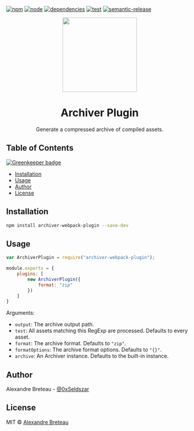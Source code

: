 [![npm][npm]][npm-url]
[![node][node]][node-url]
[![dependencies][dependencies]][dependencies-url]
[![test][test]][test-url]
[![semantic-release][semantic-release]][semantic-release-url]

<div align="center">
  <a href="https://github.com/webpack/webpack">
    <img width="200" src="https://cdn.worldvectorlogo.com/logos/webpack-icon.svg">
  </a>
  <h1>Archiver Plugin</h1>
  <p>Generate a compressed archive of compiled assets.<p>
</div>

## Table of Contents

[![Greenkeeper badge](https://badges.greenkeeper.io/Seldszar/archiver-webpack-plugin.svg)](https://greenkeeper.io/)

- [Installation](#installation)
- [Usage](#usage)
- [Author](#author)
- [License](#license)

## Installation

```bash
npm install archiver-webpack-plugin --save-dev
```

## Usage

```javascript
var ArchiverPlugin = require("archiver-webpack-plugin");

module.exports = {
	plugins: [
		new ArchiverPlugin({
			format: "zip"
		})
	]
}
```

Arguments:

* `output`: The archive output path.
* `test`: All assets matching this RegExp are processed. Defaults to every asset.
* `format`: The archive format. Defaults to `"zip"`.
* `formatOptions`: The archive format options. Defaults to `"{}"`.
* `archive`: An Archiver instance. Defaults to the built-in instance.

## Author

Alexandre Breteau - [@0xSeldszar](https://twitter.com/0xSeldszar)

## License

MIT © [Alexandre Breteau](https://seldszar.fr)


[npm]: https://img.shields.io/npm/v/archiver-webpack-plugin.svg
[npm-url]: https://npmjs.com/package/archiver-webpack-plugin

[node]: https://img.shields.io/node/v/archiver-webpack-plugin.svg
[node-url]: https://nodejs.org

[dependencies]: https://david-dm.org/Seldszar/archiver-webpack-plugin.svg
[dependencies-url]: https://david-dm.org/Seldszar/archiver-webpack-plugin

[test]: https://secure.travis-ci.org/Seldszar/archiver-webpack-plugin.svg
[test-url]: http://travis-ci.org/Seldszar/archiver-webpack-plugin

[semantic-release]: https://img.shields.io/badge/%20%20%F0%9F%93%A6%F0%9F%9A%80-semantic--release-e10079.svg
[semantic-release-url]: https://github.com/semantic-release/semantic-release
